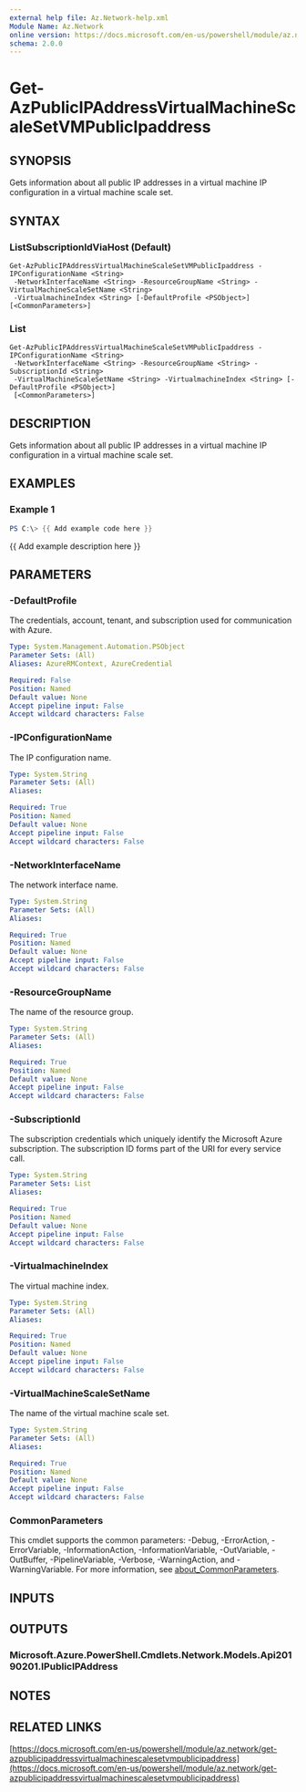 ```yaml
---
external help file: Az.Network-help.xml
Module Name: Az.Network
online version: https://docs.microsoft.com/en-us/powershell/module/az.network/get-azpublicipaddressvirtualmachinescalesetvmpublicipaddress
schema: 2.0.0
---
```


# Get-AzPublicIPAddressVirtualMachineScaleSetVMPublicIpaddress

## SYNOPSIS
Gets information about all public IP addresses in a virtual machine IP configuration in a virtual machine scale set.

## SYNTAX

### ListSubscriptionIdViaHost (Default)
```
Get-AzPublicIPAddressVirtualMachineScaleSetVMPublicIpaddress -IPConfigurationName <String>
 -NetworkInterfaceName <String> -ResourceGroupName <String> -VirtualMachineScaleSetName <String>
 -VirtualmachineIndex <String> [-DefaultProfile <PSObject>] [<CommonParameters>]
```

### List
```
Get-AzPublicIPAddressVirtualMachineScaleSetVMPublicIpaddress -IPConfigurationName <String>
 -NetworkInterfaceName <String> -ResourceGroupName <String> -SubscriptionId <String>
 -VirtualMachineScaleSetName <String> -VirtualmachineIndex <String> [-DefaultProfile <PSObject>]
 [<CommonParameters>]
```

## DESCRIPTION
Gets information about all public IP addresses in a virtual machine IP configuration in a virtual machine scale set.

## EXAMPLES

### Example 1
```powershell
PS C:\> {{ Add example code here }}
```

{{ Add example description here }}

## PARAMETERS

### -DefaultProfile
The credentials, account, tenant, and subscription used for communication with Azure.

```yaml
Type: System.Management.Automation.PSObject
Parameter Sets: (All)
Aliases: AzureRMContext, AzureCredential

Required: False
Position: Named
Default value: None
Accept pipeline input: False
Accept wildcard characters: False
```

### -IPConfigurationName
The IP configuration name.

```yaml
Type: System.String
Parameter Sets: (All)
Aliases:

Required: True
Position: Named
Default value: None
Accept pipeline input: False
Accept wildcard characters: False
```

### -NetworkInterfaceName
The network interface name.

```yaml
Type: System.String
Parameter Sets: (All)
Aliases:

Required: True
Position: Named
Default value: None
Accept pipeline input: False
Accept wildcard characters: False
```

### -ResourceGroupName
The name of the resource group.

```yaml
Type: System.String
Parameter Sets: (All)
Aliases:

Required: True
Position: Named
Default value: None
Accept pipeline input: False
Accept wildcard characters: False
```

### -SubscriptionId
The subscription credentials which uniquely identify the Microsoft Azure subscription.
The subscription ID forms part of the URI for every service call.

```yaml
Type: System.String
Parameter Sets: List
Aliases:

Required: True
Position: Named
Default value: None
Accept pipeline input: False
Accept wildcard characters: False
```

### -VirtualmachineIndex
The virtual machine index.

```yaml
Type: System.String
Parameter Sets: (All)
Aliases:

Required: True
Position: Named
Default value: None
Accept pipeline input: False
Accept wildcard characters: False
```

### -VirtualMachineScaleSetName
The name of the virtual machine scale set.

```yaml
Type: System.String
Parameter Sets: (All)
Aliases:

Required: True
Position: Named
Default value: None
Accept pipeline input: False
Accept wildcard characters: False
```

### CommonParameters
This cmdlet supports the common parameters: -Debug, -ErrorAction, -ErrorVariable, -InformationAction, -InformationVariable, -OutVariable, -OutBuffer, -PipelineVariable, -Verbose, -WarningAction, and -WarningVariable. For more information, see [about_CommonParameters](http://go.microsoft.com/fwlink/?LinkID=113216).

## INPUTS

## OUTPUTS

### Microsoft.Azure.PowerShell.Cmdlets.Network.Models.Api20190201.IPublicIPAddress
## NOTES

## RELATED LINKS

[https://docs.microsoft.com/en-us/powershell/module/az.network/get-azpublicipaddressvirtualmachinescalesetvmpublicipaddress](https://docs.microsoft.com/en-us/powershell/module/az.network/get-azpublicipaddressvirtualmachinescalesetvmpublicipaddress)

